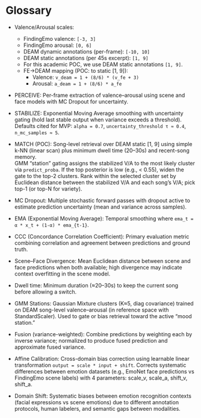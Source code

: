 # Glossary

- Valence/Arousal scales:
  - FindingEmo valence: `[-3, 3]`
  - FindingEmo arousal: `[0, 6]`
  - DEAM dynamic annotations (per-frame): `[-10, 10]`
  - DEAM static annotations (per 45s excerpt): `[1, 9]`
  - For this academic POC, we use DEAM static annotations `[1, 9]`.
  - FE→DEAM mapping (POC: to static [1, 9]):
    - Valence: `v_deam = 1 + (8/6) * (v_fe + 3)`
    - Arousal: `a_deam = 1 + (8/6) * a_fe`

- PERCEIVE: Per-frame extraction of valence–arousal using scene and face models with MC Dropout for uncertainty.

- STABILIZE: Exponential Moving Average smoothing with uncertainty gating (hold last stable output when variance exceeds a threshold). Defaults cited for MVP: `alpha = 0.7`, `uncertainty_threshold τ ≈ 0.4`, `n_mc_samples ≈ 5`.

- MATCH (POC): Song-level retrieval over DEAM static [1, 9] using simple k-NN (linear scan) plus minimum dwell time (20–30s) and recent-song memory.  
GMM “station” gating assigns the stabilized V/A to the most likely cluster via `predict_proba`. If the top posterior is low (e.g., < 0.55), widen the gate to the top-2 clusters. Rank within the selected cluster set by Euclidean distance between the stabilized V/A and each song’s V/A; pick top-1 (or top-N for variety).

- MC Dropout: Multiple stochastic forward passes with dropout active to estimate prediction uncertainty (mean and variance across samples).

- EMA (Exponential Moving Average): Temporal smoothing where `ema_t = α * x_t + (1-α) * ema_{t-1}`.

- CCC (Concordance Correlation Coefficient): Primary evaluation metric combining correlation and agreement between predictions and ground truth.

- Scene–Face Divergence: Mean Euclidean distance between scene and face predictions when both available; high divergence may indicate context overfitting in the scene model.

- Dwell time: Minimum duration (≈20–30s) to keep the current song before allowing a switch.

- GMM Stations: Gaussian Mixture clusters (K≈5, diag covariance) trained on
  DEAM song-level valence–arousal (in reference space with StandardScaler).
  Used to gate or bias retrieval toward the active “mood station.”

- Fusion (variance-weighted): Combine predictions by weighting each by inverse variance; normalized to produce fused prediction and approximate fused variance.

- Affine Calibration: Cross-domain bias correction using learnable linear transformation `output = scale * input + shift`. Corrects systematic differences between emotion datasets (e.g., EmoNet face predictions vs FindingEmo scene labels) with 4 parameters: scale_v, scale_a, shift_v, shift_a.

- Domain Shift: Systematic biases between emotion recognition contexts (facial expressions vs scene emotions) due to different annotation protocols, human labelers, and semantic gaps between modalities.
